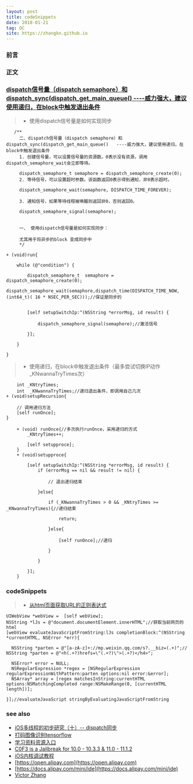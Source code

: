```yaml
---
layout: post
title: codeSnippets
date: 2018-01-21
tag: OC
site: https://zhangkn.github.io
---
```



### 前言



### 正文


### [dispatch信号量（dispatch semaphore）和 dispatch_sync(dispatch_get_main_queue() ----威力强大，建议使用递归，在block中触发退出条件](https://github.com/zhangkn/KNcodeSnippets/blob/master/KNcodeSnippets/KNdispatch_semaphore_t.m)

>* 使用dispatch信号量是如何实现同步

```
   /**
     二、dispatch信号量（dispatch semaphore）和 dispatch_sync(dispatch_get_main_queue()   ----威力强大，建议使用递归，在block中触发退出条件
     1. 创建信号量，可以设置信号量的资源数。0表示没有资源，调用dispatch_semaphore_wait会立即等待。
     
     dispatch_semaphore_t semaphore = dispatch_semaphore_create(0);
     2. 等待信号，可以设置超时参数。该函数返回0表示得到通知，非0表示超时。
     
     dispatch_semaphore_wait(semaphore, DISPATCH_TIME_FOREVER);
     
     3. 通知信号，如果等待线程被唤醒则返回非0，否则返回0。
     
     dispatch_semaphore_signal(semaphore);
     
     
     一、 使用dispatch信号量是如何实现同步：
     
     尤其用于将异步的block 变成同步中
     */
    
+ (void)run{
    
    while (@"condition") {
        
        dispatch_semaphore_t  semaphore = dispatch_semaphore_create(0);
        dispatch_semaphore_wait(semaphore,dispatch_time(DISPATCH_TIME_NOW, (int64_t)( 16 * NSEC_PER_SEC)));//保证是同步的
        
        
        [self setupSwitchIp:^(NSString *errorMsg, id result) {
            
            dispatch_semaphore_signal(semaphore);//激活信号
            
        }];
        
    }
    
}
```

>* 使用递归，在block中触发退出条件（最多尝试切换IP动作 _KNwannaTryTimes次）

```
    int _KNtryTimes;
    int  _KNwannaTryTimes;//递归退出条件，即调用自己几次
+ (void)setupRecursion{
    
    // 调用递归方法
    [self runOnce];
}
    
    + (void) runOnce{//多次执行runOnce，采用递归的方式
        _KNtryTimes++;
      
        [self setupproce];
    }
    + (void)setupproce{
        
        [self setupSwitchIp:^(NSString *errorMsg, id result) {
            if (errorMsg == nil && result != nil) {
                
                // 退出递归结束
                
            }else{
                
                if (_KNwannaTryTimes > 0 && _KNtryTimes >= _KNwannaTryTimes){//递归结束
                    
                    return;
                    
                }else{
                    
                    [self runOnce];//递归
                    
                }
                
            }
            
        }];
    }
```


### codeSnippets


>* [从html页面获取URL的正则表达式](https://github.com/zhangkn/KNcodeSnippets/blob/master/KNcodeSnippets/KNRegex.m)

```
UIWebView *webView =  [self webView];
NSString *lJs = @"document.documentElement.innerHTML";//获取当前网页的html
[webView evaluateJavaScriptFromString:lJs completionBlock:^(NSString *currentHTML, NSError *err){

  NSString *parten = @"[a-zA-z]+://mp.weixin.qq.com/s?.__biz=(.+)";//       	NSString *parten = @"<h(.+?)hrefs=\"(.+?)\">(.+?)</h4>";

  NSError* error = NULL;
  NSRegularExpression *regex = [NSRegularExpression regularExpressionWithPattern:parten options:nil error:&error];
  NSArray* array = [regex matchesInString:currentHTML options:NSMatchingCompleted range:NSMakeRange(0, [currentHTML length])];

}];//evaluateJavaScript stringByEvaluatingJavaScriptFromString
```




### see also
- [iOS多线程的初步研究（十）-- dispatch同步  ](http://www.cnblogs.com/sunfrog/p/3313424.html)
- [ 打码图像识别tensorflow](https://github.com/tensorflow)
- [学习资料资源入口](http://iosre.com/t/topic/4680)
- [C0F3 is a Jailbreak for 10.0 - 10.3.3 & 11.0 - 11.1.2](https://github.com/zhangkn/C0F3.git)
- [iOS内核调试教程](http://jaq.alibaba.com/community/art/show?spm=a313e.7916642.220000NaN1.3.50a8eb88EUySUE&articleid=1320)
- [https://open.alipay.com](https://open.alipay.com)
- [https://docs.alipay.com/mini/ide](https://docs.alipay.com/mini/ide)
- [Victor Zhang](http://www.googleplus.party/)
